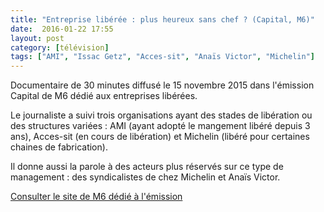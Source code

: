 ```yaml
---
title: "Entreprise libérée : plus heureux sans chef ? (Capital, M6)"
date:  2016-01-22 17:55
layout: post
category: [télévision]
tags: ["AMI", "Issac Getz", "Acces-sit", "Anaïs Victor", "Michelin"]
---
```


Documentaire de 30 minutes diffusé le  15 novembre 2015 dans l'émission Capital de M6 dédié aux entreprises libérées.

Le journaliste a suivi trois organisations ayant des stades de libération ou des structures variées : AMI (ayant adopté le mangement libéré depuis 3 ans), Acces-sit (en cours de libération) et Michelin (libéré pour certaines chaines de fabrication).

Il donne aussi la parole à des acteurs plus réservés sur ce type de management : des syndicalistes de chez Michelin et Anaïs Victor.

[Consulter le site de M6 dédié à l'émission](http://www.6play.fr/capital-p_860/Temps-de-travail-salaires-hierarchie-faut-il-tout-casser--c_11527364)
